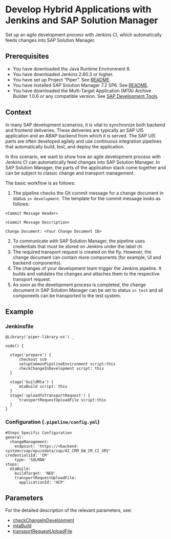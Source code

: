 # Develop Hybrid Applications with Jenkins and SAP Solution Manager

Set up an agile development process with Jenkins CI, which automatically feeds changes into SAP Solution Manager.

## Prerequisites

* You have downloaded the Java Runtime Environment 8.
* You have downloaded Jenkins 2.60.3 or higher.
* You have set up Project “Piper”. See [README](https://github.com/SAP/jenkins-library/blob/master/README.md).
* You have installed SAP Solution Manager 7.2 SP6. See [README](https://github.com/SAP/devops-cm-client/blob/master/README.md).
* You have downloaded the Multi-Target Application (MTA) Archive Builder 1.0.6 or any compatible version. See [SAP Development Tools](https://tools.hana.ondemand.com/#cloud).

## Context

In many SAP development scenarios, it is vital to synchronize both backend and frontend deliveries. These deliveries are typically an SAP UI5 application and an ABAP backend from which it is served. The SAP UI5 parts are often developed agilely and use continuous integration pipelines that automatically build, test, and deploy the application.

In this scenario, we want to show how an agile development process with Jenkins CI can automatically feed changes into SAP Solution Manager. In SAP Solution Manager, the parts of the application stack come together and can be subject to classic change and transport management.

The basic workflow is as follows:

1. The pipeline checks the Git commit message for a change document in status `in development`. The template for the commit message looks as follows:
```
<Commit Message Header>

<Commit Message Description>

Change Document: <Your Change Document ID>
```
2. To communicate with SAP Solution Manager, the pipeline uses credentials that must be stored on Jenkins under the label `CM`.
3. The required transport request is created on the fly. However, the change document can contain more components (for example, UI and backend components).
4. The changes of your development team trigger the Jenkins pipeline. It builds and validates the changes and attaches them to the respective transport request.
5. As soon as the development process is completed, the change document in SAP Solution Manager can be set to status `in test` and all components can be transported to the test system.

## Example

### Jenkinsfile

```
@Library('piper-library-os') _

node() {

  stage('prepare') {
      checkout scm
      setupCommonPipelineEnvironment script:this
      checkChangeInDevelopment script: this
  }

  stage('buildMta') {
      mtaBuild script: this
  }
  stage('uploadToTransportRequest') {
      transportRequestUploadFile script:this
  }
}
```

### Configuration (`.pipeline/config.yml`)

```
#Steps Specific Configuration
general:
  changeManagement:
    endpoint: 'https://<backend-system>/sap/opu/odata/sap/AI_CRM_GW_CM_CI_SRV'
credentialsId: 'CM'
    type: 'SOLMAN'
steps:
  mtaBuild:
    buildTarget: 'NEO'
    transportRequestUploadFile:
      applicationId: 'HCP'
```

## Parameters

For the detailed description of the relevant parameters, see:

* [checkChangeInDevelopment](https://sap.github.io/jenkins-library/steps/checkChangeInDevelopment/)
* [mtaBuild](https://sap.github.io/jenkins-library/steps/mtaBuild/)
* [transportRequestUploadFile](https://sap.github.io/jenkins-library/steps/transportRequestUploadFile/)
